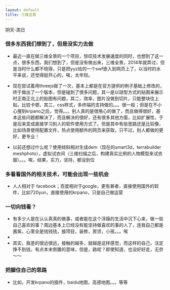 ```yaml
---
layout: default
title: 三维全景
---
```


阴天-周日

### 很多东西我们想到了，但是没实力去做

+ 最近一直在做三维全景的一个项目，惊叹技术发展速度的同时，也想到了这一点，很多东西，我们想到了，但是没有做出来，三维全景，2014年就弄过，但是当时什么都不晓得，只是把yyz给的一个swf嵌入到网页上了，以当时的水平来说，还觉得挺开心的，唉，太年轻。

+ 现在尝试着用threejs做了一次，基本上都是在官方提供的例子基础上修改的，终于做出了一个版本，但是碰到了很多问题，其一是以球型方式的贴图来展示时正南正北上的贴图有问题，其二，效率，图片没做到切片，只能整块往上贴，比较卡顿，其三，css样式，多终端的支持做的。。。很一般；但是在不小心搜到krpano之后，觉得。。。别人真的是很用心的做了，而且做得很好，基本这些问题都解决了，而且解决的很好，还有很多其他方面，比如扩展性，于是后来变成直接学习别人的软件使用方式了。但是其中有些思路还是比较像，比如场景使用配置文件，热点使用额外的网页来获取，只不过，别人都做的更好，更专业！

+ 以前还想过什么呢？使用倾斜相对生成dem（现在的smart3d，terrabuilder meshphoto），虚拟试衣间（三维扫描之后，构建真实比例的人物模型来试衣服）。。。唉，结果，实力，坚持，都没到位
### 多看看国外的相关技术，可能会出现一些机会
+ 人人相对于 facebook；百度相对于google，更有甚者，直接使用国外的软件，比如720yun，直接使用的krpano，只是自己做运营
###  一切向钱看？
+ 有多少人是在认认真真的做事，或者能在这个浮躁的生活中沉下心来，做一些自己喜欢的事？周边基本上已经没有能坚持做喜欢的事的人了，连我自己都是酱紫，心里全是钱钱钱，接项目，装修，房贷，小孩。。。唉
+ 
+ 其实，我差的很远很远，接触的越多，就越是这样感觉，而这样的自己，注定挣不到钱，有点本末倒置的意味，但是，路呢？即使知道，也没好好走，无奈～～
###  把握住自己的思路
+ 比如，开发krpano的插件，baidu地图，高德地图。。。等等
